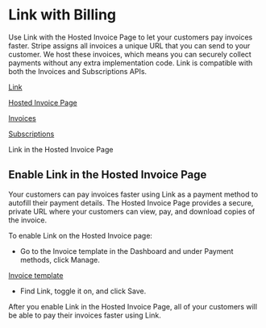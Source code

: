 # Link with Billing

Use Link with the Hosted Invoice Page to let your customers pay invoices faster. Stripe assigns all invoices a unique URL that you can send to your customer. We host these invoices, which means you can securely collect payments without any extra implementation code. Link is compatible with both the Invoices and Subscriptions APIs.

[Link](/payments/link/what-is-link)

[Hosted Invoice Page](/invoicing/hosted-invoice-page)

[Invoices](/api/invoices)

[Subscriptions](/api/subscriptions)

Link in the Hosted Invoice Page

## Enable Link in the Hosted Invoice Page

Your customers can pay invoices faster using Link as a payment method to autofill their payment details. The Hosted Invoice Page provides a secure, private URL where your customers can view, pay, and download copies of the invoice.

To enable Link on the Hosted Invoice page:

- Go to the Invoice template in the Dashboard and under  Payment methods, click Manage.

[Invoice template](https://dashboard.stripe.com/settings/billing/invoice)

- Find Link, toggle it on, and click Save.

After you enable Link in the Hosted Invoice Page, all of your customers will be able to pay their invoices faster using Link.
